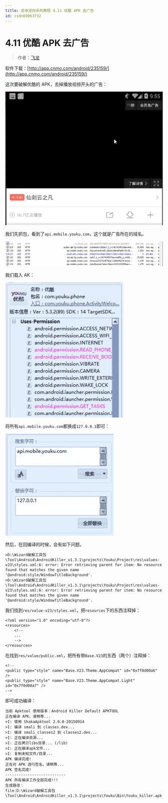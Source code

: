 ```yaml
---
title: 安卓逆向系列教程 4.11 优酷 APK 去广告
id: csdn69063732
---
```


# 4.11 优酷 APK 去广告

> 作者：[飞龙](https://github.com/wizardforcel)

软件下载：[http://app.cnmo.com/android/235159/](http://app.cnmo.com/android/235159/)

这次要破解优酷的 APK，去掉播放视频开头的广告：

![](../img/424a1ed4820bfbe748ab061c2843c57b.png)

我们先抓包，看到了`api.mobile.youku.com`，这个就是广告所在的域名。

![](../img/dc2b8374b8b83dd5471382bc11234a43.png)

我们载入 AK：

![](../img/38fca6856ea2c9b08eacbce9950cc7d3.png)

将所有`api.mobile.youku.com`都换成`127.0.0.1`即可：

![](../img/dcd6aac36e9e546e78886a788f09be03.png)

然后，在回编译的时候，会有如下问题。

```
>D:\Wizard破解工具包\Tool\Android\AndroidKiller_v1.3.1\projects\Youku\Project\res\values-v23\styles.xml:6: error: Error retrieving parent for item: No resource found that matches the given name '@android:style/WindowTitleBackground'.
>D:\Wizard破解工具包\Tool\Android\AndroidKiller_v1.3.1\projects\Youku\Project\res\values-v23\styles.xml:6: error: Error retrieving parent for item: No resource found that matches the given name '@android:style/WindowTitleBackground'.
```

我们找到`res/value-v23/styles.xml`，把`resources`下的东西注释掉：

```
<?xml version="1.0" encoding="utf-8"?>
<resources>
    <!--
    ...
    -->
</resources>
```

在找到`res/value/public.xml`，把所有带`Base.V23`的东西（两个）注释掉：

```
<!--
<public type="style" name="Base.V23.Theme.AppCompat" id="0x7f0d00a6" />
<public type="style" name="Base.V23.Theme.AppCompat.Light" id="0x7f0d00a7" />
-->
```

即可成功编译：

```
当前 Apktool 使用版本：Android Killer Default APKTOOL
正在编译 APK，请稍等...
>I: 使用 ShakaApktool 2.0.0-20150914
>I: 编译 smali 到 classes.dex...
>I: 编译 smali_classes2 到 classes2.dex...
>I: 正在编译资源...
>I: 正在拷贝libs目录... (/lib)
>I: 正在编译apk文件...
>I: 复制未知文件/目录...
APK 编译完成!
正在对 APK 进行签名，请稍等...
APK 签名完成!
---------------------------
APK 所有编译工作全部完成!!!
生成路径：
file:D:\Wizard破解工具包\Tool\Android\AndroidKiller_v1.3.1\projects\Youku\Bin\Youku_killer.apk
```